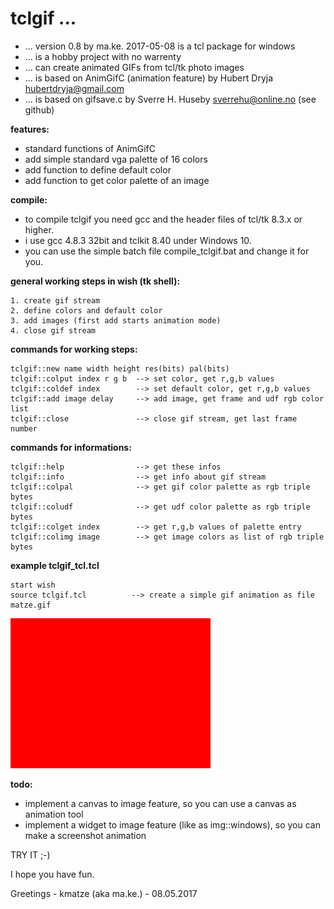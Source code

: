 tclgif ...
==========

- ... version 0.8 by ma.ke. 2017-05-08 is a tcl package for windows
- ... is a hobby project with no warrenty
- ... can create animated GIFs from tcl/tk photo images
- ... is based on AnimGifC (animation feature) by Hubert Dryja <hubertdryja@gmail.com>
- ... is based on gifsave.c by Sverre H. Huseby <sverrehu@online.no> (see github)

**features:**

- standard functions of AnimGifC
- add simple standard vga palette of 16 colors
- add function to define default color
- add function to get color palette of an image

**compile:**

- to compile tclgif you need gcc and the header files of tcl/tk 8.3.x or higher.
- i use gcc 4.8.3 32bit and tclkit 8.40 under Windows 10.
- you can use the simple batch file compile_tclgif.bat and change it for you.

**general working steps in wish (tk shell):**

	1. create gif stream
	2. define colors and default color
	3. add images (first add starts animation mode)
	4. close gif stream

**commands for working steps:**

	tclgif::new name width height res(bits) pal(bits)
	tclgif::colput index r g b  --> set color, get r,g,b values
	tclgif::coldef index        --> set default color, get r,g,b values
	tclgif::add image delay     --> add image, get frame and udf rgb color list
	tclgif::close               --> close gif stream, get last frame number

**commands for informations:**

	tclgif::help                --> get these infos
	tclgif::info                --> get info about gif stream
	tclgif::colpal              --> get gif color palette as rgb triple bytes
	tclgif::coludf              --> get udf color palette as rgb triple bytes
	tclgif::colget index        --> get r,g,b values of palette entry
	tclgif::colimg image        --> get image colors as list of rgb triple bytes

**example tclgif_tcl.tcl**

	start wish
	source tclgif.tcl          --> create a simple gif animation as file matze.gif
   
![tclgif](/matze.gif)

**todo:**

- implement a canvas to image feature, so you can use a canvas as animation tool
- implement a widget to image feature (like as img::windows), so you can make a screenshot animation 

TRY IT ;-)

I hope you have fun.

Greetings - kmatze (aka ma.ke.) - 08.05.2017






